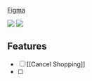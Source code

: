 [Figma](https://www.figma.com/proto/HQfY5y66G4PsOC1CvvWqje/Untitled?node-id=14%3A72&scaling=scale-down&page-id=0%3A1&starting-point-node-id=49%3A33)

<img src="https://user-images.githubusercontent.com/38296002/195741813-5797ba8e-de40-4d2b-b0a6-4aa7f71db9df.png"/>

<img src="https://user-images.githubusercontent.com/38296002/195741892-f1c97f5e-ca06-4012-9db6-ba53115b8562.png"/>

## Features

- [ ] [[Cancel Shopping]]
- [ ] 
